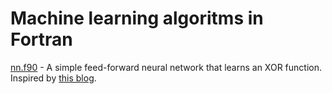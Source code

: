 # Machine learning algoritms in Fortran

[nn.f90](https://github.com/burubaxair/machine-learning-in-fortran/blob/main/nn.f90) - A simple feed-forward neural network that learns an XOR function. Inspired by [this blog](http://iamtrask.github.io/2015/07/12/basic-python-network/).
